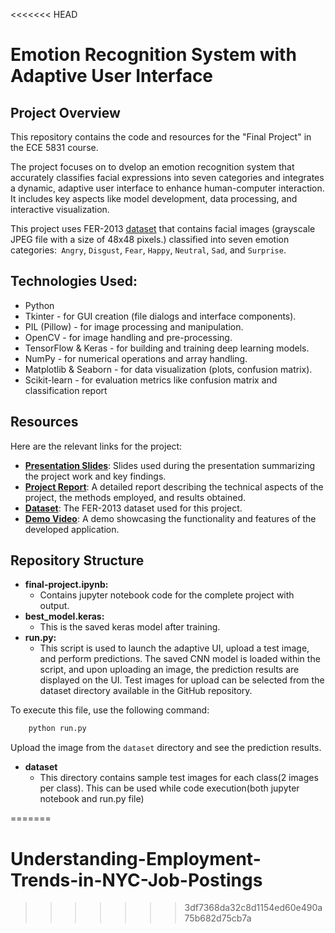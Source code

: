 <<<<<<< HEAD
# Emotion Recognition System with Adaptive User Interface

## Project Overview

This repository contains the code and resources for the "Final Project" in the ECE 5831 course. 

The project focuses on to dvelop an emotion recognition system that accurately classifies facial expressions into seven categories and integrates a dynamic, adaptive user interface to enhance human-computer interaction. It includes key aspects like model development, data processing, and interactive visualization. 

This project uses FER-2013 [dataset](https://www.kaggle.com/datasets/msambare/fer2013)  that contains facial images (grayscale JPEG file with a size of 48x48 pixels.) classified into seven emotion categories:` Angry`, `Disgust`, `Fear`, `Happy`, `Neutral`, `Sad`, and `Surprise`. 


## Technologies Used:
- Python
- Tkinter - for GUI creation (file dialogs and interface components).
- PIL (Pillow) - for image processing and manipulation.
- OpenCV - for image handling and pre-processing.
- TensorFlow & Keras - for building and training deep learning models.
- NumPy - for numerical operations and array handling.
- Matplotlib & Seaborn - for data visualization (plots, confusion matrix).
- Scikit-learn - for evaluation metrics like confusion matrix and classification report


## Resources

Here are the relevant links for the project:

- **[Presentation Slides](Presentation-Slides.pptx.pdf)**: Slides used during the presentation summarizing the project work and key findings.
- **[Project Report](Project_Report.pdf)**: A detailed report describing the technical aspects of the project, the methods employed, and results obtained.
- **[Dataset](https://drive.google.com/drive/folders/13l-hbD04MyyVuNdMY7zn0aQXTCq7yCDs?usp=drive_link)**: The FER-2013 dataset used for this project.
- **[Demo Video](https://youtu.be/Bn2F2MgZJJE?si=pQTqJKkPE8lSb6q0)**: A demo showcasing the functionality and features of the developed application.

## Repository Structure

* **final-project.ipynb:**
    * Contains jupyter notebook code for the complete project with output.
* **best_model.keras:**
    * This is the saved keras model after training.
* **run.py:**
    * This script is used to launch the adaptive UI, upload a test image, and perform predictions. The saved CNN model is loaded within the script, and upon uploading an image, the prediction results are displayed on the UI. Test images for upload can be selected from the dataset directory available in the GitHub repository.

To execute this file, use the following command:

```bash
    python run.py
```
Upload the image from the `dataset` directory and see the prediction results.

* **dataset**
    * This directory contains sample test images for each class(2 images per class). This can be used while code execution(both jupyter notebook and run.py file)

=======
# Understanding-Employment-Trends-in-NYC-Job-Postings
>>>>>>> 3df7368da32c8d1154ed60e490a75b682d75cb7a
